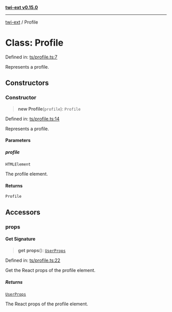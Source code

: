 [**twi-ext v0.15.0**](../README.md)

***

[twi-ext](../README.md) / Profile

# Class: Profile

Defined in: [ts/profile.ts:7](https://github.com/Robot-Inventor/twi-ext/blob/7628f034c80ad423e858393d32ec5e16e5e017f8/src/ts/profile.ts#L7)

Represents a profile.

## Constructors

### Constructor

> **new Profile**(`profile`): `Profile`

Defined in: [ts/profile.ts:14](https://github.com/Robot-Inventor/twi-ext/blob/7628f034c80ad423e858393d32ec5e16e5e017f8/src/ts/profile.ts#L14)

Represents a profile.

#### Parameters

##### profile

`HTMLElement`

The profile element.

#### Returns

`Profile`

## Accessors

### props

#### Get Signature

> **get** **props**(): [`UserProps`](../interfaces/UserProps.md)

Defined in: [ts/profile.ts:22](https://github.com/Robot-Inventor/twi-ext/blob/7628f034c80ad423e858393d32ec5e16e5e017f8/src/ts/profile.ts#L22)

Get the React props of the profile element.

##### Returns

[`UserProps`](../interfaces/UserProps.md)

The React props of the profile element.
